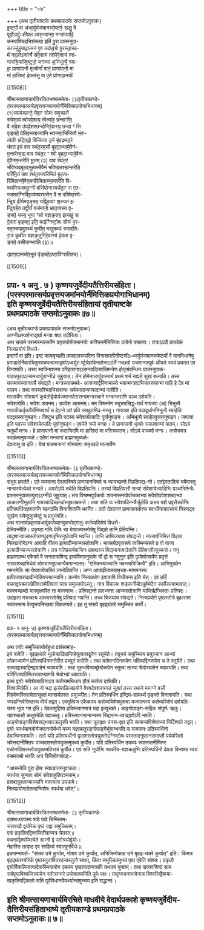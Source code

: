 +++
title = "०७"

+++
(अथ तृतीयाष्टके प्रथमप्रपाठके सप्तमोऽनुवाकः)  
इ॒ष्टर्गो॒ वा अ॑ध्व॒र्युर्यज॑मानस्ये॒ष्टर्गः॒ खलु॒ वै  
पूर्वो॒ऽर्ष्टुः क्षी॑यत आस॒न्या॑न्मा॒ मन्त्रा॑त्पाहि॒  
कस्या॑श्चिद॒भिश॑स्त्या॒ इति॑ पु॒रा प्रातरनुवा॒-  
काज्जु॑हुयादा॒त्मन॑ ए॒व तद॑ध्व॒र्यः पु॒रस्ता॒च्छ-  
र्म॑ नह्य॒तेऽना॑र्त्यै संवे॒शाय॑ त्वोपेवे॒शाय॑ त्वा-  
गायत्रि॒यास्रि॒ष्टुभो॒ जग॑त्या अ॒भिभू॑त्यै॒ स्वा-  
हा॒ प्राणा॑पानौ मृत्योर्मा॑ पातं॒ प्राणा॑पानौ॒ मा  
मा॑ हासिष्टं दे॒वता॑सु वा ए॒ते प्रा॑णापा॒नयोः॑

[[1508]]

श्रीमत्सायणाचार्यविरचितभाष्यसमेता- (३तृतीयकाण्डे-  
(परस्परमात्सर्यप्रवृत्तयजमानयोर्नैमित्तिकप्रयोगाभिधानम्)  
(१)व्याय॑च्छन्ते॒ येषा॒ꣳ सोमः॑ समृ॒च्छते॑  
संवेशा॒य॑ त्वोपवे॒शाय॒ त्वेत्या॑ह॒ छन्दा॑ꣳसि॒  
वै संवे॒श उ॑पवे॒शश्छन्दो॑भिरे॒वास्य॒ छन्दा ꣳ॑ सि  
वृङ्क्ते॒ प्रेतिव॒न्त्याज्या॑नि भवन्त्या॒भिजि॑त्यै म॒रु-  
त्व॑तीः प्रति॒पदो॒ विजि॑त्या उ॒भे बृ॑हद्रथंत॒रे  
भ॑वत इ॒यं वाव रथंत॒रम॒सौ बृ॒हदा॒भ्यामे॒वैन॑-  
म॒न्तरे॑त्य॒द्य वाव र॑थंत॒र ꣳ श्वो बृ॒हदा॒भ्यामे॒वैन॑-  
दे॒वैन॑म॒न्तरे॑ति भू॒तम् (२) वाव र॑थंत॒रं  
भ॑विष्यद्बृ॒हद्भूताच्चैवैनं॑ भविष्य॒तश्चा॒न्तरे॑ति॒  
परि॑मि॒तं वाव र॑थंत॒रमपरिमितं बृ॒हत्प-  
रि॑मिताच्चै॒वैन॒मप॑रिमिताच्चा॒न्तरे॑ति वि-  
श्वामित्रजमद॒ग्नी वसि॑ष्ठेनास्पर्धेता॒ꣳ स ए॒त-  
ज्ज॒मद॑ग्निर्विह॒व्य॑मपश्य॒त्तेन॒ वै स वसि॑ष्ठस्ये-  
न्द्रि॒यं वी॒र्य॑मवृङ्क्त॒ यद्वि॑ह॒व्य॑ꣳ श॒स्यत॑ इ-  
न्द्रि॒यमे॒व तद्वी॒र्यं॑ यज॑मानो॒ भ्रातृव्यस्य वृ-  
ङ्क्ते॒ यस्य॒ भूया ꣳ॑सो यज्ञक्र॒तव॒ इत्याहु॒ स  
दे॒वता॑ वृङ्क्त॒ इति॒ यद्य॑ग्निष्टो॒मः सोमः॑ प॒र-  
स्ता॒त्स्यादुक्थ्यं॑ कुर्वीत॒ यद्युक्थ्यः॑ स्याद॑ति-  
रा॒त्रं कुर्वीत यज्ञक्र॒तुभि॑रे॒वास्य॑ दे॒वता वृ-  
ङ्क्ते॒ वसीयान्भवति (३)॥

(प्रा॒णा॒पा॒नयो॑र्॒भूतं वृ॑ङ्क्ते॒ऽष्टावि॑ꣳशतिश्च)।

[[1509]]

प्रपा॰ १ अनु . ७ ) कृष्णयजुर्वेदीयतैत्तिरीयसंहिता।  
(परस्परमात्सर्यप्रवृत्तयजमांनयोर्नैमित्तिकप्रयोगाभिधानम्)  
इति कृष्णयजुर्वेदीयतैत्तिरीयसंहितायां तृतीयाष्टके  
प्रथमप्रपाठके सप्तमोऽनुवाकः॥७॥  
--------

(अथ तृतीयकाण्डे प्रथमप्रपाठके सप्तमोऽनुवाकः)  
आग्नीध्रस्पर्शनाद्यर्था मन्त्राः षष्ठ उदीरिताः।  
अथ सप्तमे परस्परमात्सर्येण प्रवृत्तयोर्यजमानयोः कश्चिननैमित्तिकः प्रयोगो वक्तव्यः। तत्राऽऽदौ तावदेकं नित्यप्रयोगं विधत्ते-  
इष्टर्गो वा इति। इष्टं कायमृच्छति प्रमादालस्यादिना विनाशयतीतीष्टर्गोऽ–ध्वर्युर्यजमानस्येष्टर्यो वै यागविधानेषु प्रमादादेर्निवारयितुमशक्यत्वात्तादृशोऽध्वर्युर-र्ष्टुर्यज्ञविनाशेनाऽऽर्तिं गच्छतो यजमानात्पूर्वः क्षीयते स्वयं प्रथमत एव विनश्यति। तस्य स्वविनाशस्य परिहारागाऽऽसन्यादित्यादिमन्त्रेण होतृसंबन्धिनः प्रातरनुवाक-पाठात्पुराऽऽज्यमध्वर्युराग्नीध्रे जुहुयात्। तेन होमेनाध्वर्युरात्मार्थं प्रथमं शर्म नह्यते सुखं बध्नाति। तच्च यजमानस्यानार्त्यै संपद्यते। मन्त्रस्यायमर्थः- आसन्याद्वैरिणामास्ये भवान्मन्त्रादभिचाररूपान्मां पाहि हे देव मां पालय। तथा कस्याश्चिदभिशस्त्याः सर्वस्मादप्यपवादान्मां पाहीति।  
मात्सर्येण सोमयागं कुर्वतोर्द्वयोर्यजमानयोरासन्यमन्त्रस्थाने मन्त्रान्तराणि पञ्च दर्शयति।  
संवेशायेति। संवेशः शयनम्। उपवेश आसनम्। मम विश्रम्भेण तदुभयसिद्ध-यर्थं गायत्र्या (अ) भिभूत्यै गायत्रीकर्तृकवैर्यभिभवार्थं च हेऽग्ने त्वां प्रति स्वाहुतमिद-मस्तु। गायत्र्या इति पदादूर्ध्वमभिभूत्यै स्वाहेति पदद्वयस्यानुषङ्गः। त्रिष्टुभ इति पदस्य संवेशायेत्यादिः पूर्वानुषङ्गः। अभिभूत्यै स्वाहेत्युत्तरानुषङ्ग। जगत्या इति पदस्य संवेशायेत्यादिः पूर्वानुषङ्ग। एवमेते त्रयो मन्त्राः। हे प्राणापानौ भृत्योः सकाशान्मां पातम्। सोऽयं चतुर्थो मन्त्रः। हे प्राणापानौ मां कदाचिदपि मा हासिष्ठं मा परित्यजतम्। सोऽयं पञ्चमो मन्त्रः। अत्रोभयत्र स्वाहेत्यनुषज्यते। एतैषां मन्त्राणां ब्राह्मणमुच्यते-  
देवतासु वा इति। येषां यजमानानां सोमयागः समृच्छते मात्सर्येण

[[1510]]

श्रीमत्सायणाचार्यविरचितभाष्यासमेता- (३ तृतीयकाण्डे-  
(परस्परमात्सर्यप्रवृत्तयजमानयोर्नैमित्तिकप्रयोगाभिधानम्)  
संभूय प्रवर्ततै। एते यजमाना देवताविषये प्राणापानविषये च व्यायच्छन्ते विप्रतिपद्य-न्ते। एतद्देवतादिकं ममैवास्तु नान्यस्येत्येको मन्यते। अपरोऽपि तथेति विप्रतिपत्तिः। तस्यां विप्रतिपत्तौ सत्यां संवेशायेत्यादिभिः पञ्चभिर्मन्त्रैः प्रातररनुवाकात्पुराऽऽग्नीध्रे जुहुयात्। तत्र विश्रम्भपूर्वकयोः शयनासनयोर्वाचकाभ्यां संवेशोपवेशशब्दाभ्यां तत्कारणीभूतानि गायत्र्यादिच्छन्दांस्युपलक्ष्यन्ते। तथा सति यः संवेशादिमन्त्रैर्जुहोति अस्य यज्ञे प्रवृत्तैच्छोभिः प्रतिस्पर्धियज्ञगतानि च्छन्दांसि विनाशितानि भवन्ति। ततो देवतानां प्राणापानयोश्च स्वाधीनत्वात्स्वयं निरुपद्रवः सुखेन संवेष्टुमुपवेष्टुं च प्रभुर्भवति।  
अथ मात्सर्यप्रवृत्तावध्वर्युकर्तव्यान्युक्त्वोद्गातुः कर्तव्यविशेषं विधत्ते-  
प्रेतिवन्तीति। प्रकृष्टा गतिः प्रेतिः सा येष्वाज्यस्तोत्रेषु विद्यते तानि प्रेतिवन्ति। तादृशान्याज्यस्तोत्राण्युद्गातृभिरनुष्ठेयानि भवन्ति। तानि चाभिजयाय संपद्यन्ते। मात्सर्यनिमित्तं विहाय नित्यप्रयोगेऽग्न आयाहि वीतय इत्यादीन्याज्यस्तोत्राणि। मात्सर्यप्रवृत्तरूपे त्वस्मिन्संसवे प्र वो वाजा इत्यादीन्याज्यस्तोत्राणि। तत्र गतिप्रकर्षवाचिनः प्रशब्दस्य विद्यमानत्वादेतानि प्रेतिवन्तीत्युच्यन्ते। ननु ब्राह्मणग्रन्थ एकैको वै जनतायामिन्द्र इत्यस्मिन्ननुवाके यौ द्वौ स ꣳसुनुत इति द्वयोर्मात्सर्येण प्रवृत्तं संसवशब्दाभिधेयं सोमयागमुपक्रम्यैवमाम्नातम्- “एतिवन्त्याज्यानि भवन्त्यभिजित्यै” इति। आभिमुख्येन गमनमेतिः सा येष्वाज्येष्वस्ति तान्येतिवन्ति। अग्न आयाहीत्यस्यामृच्या-मागमनस्य प्रतीतत्वात्तदादीन्येतिवन्त्याज्यानि। तान्येव नित्यप्रयोग इवात्रापि विधीयन्त इति चेत्। एवं तर्हि वचनद्वयबलात्प्रेतिवतामेतिवतां चात्र समुच्चयोऽस्तु। नात्र विकल्पः शङ्कनीयोऽपूर्वभेदेन कार्यैकत्वाभावात्। मरुत्वच्छब्दो यास्वृक्ष्वस्ति ता मरुत्वत्यः। प्रतिपद्यन्ते प्रारभ्यन्त आज्यस्तोत्राणि याभिर्ऋग्भिस्ताः प्रतिपदः। उदाहृता मरुत्वत्य आज्यस्तोत्रेषु प्रतिपदा भवन्ति। तच्च विजयाय संपद्यते। नित्यप्रयोगे पृष्ठस्तोत्रे बृहत्साम रथंतरसाम वेत्युभयमिच्छया विकल्प्यते। इह तु संसवे बृहद्रथंतरे समुच्चित कार्ये।

[[1511]]

प्रपा॰ १ अनु॰ ७) कृष्णयजुर्वेदीयतैत्तिरीयसंहिता।  
(परस्परमात्सर्यप्रवृत्तयजमानयोर्नैंमित्तिकप्रयोगाभिधानम्)

अथ तयोः समुच्चितयोर्बहुधा प्रशंसामाह-  
इयं वावेति। बृहृद्रथंतंरे भूलोकादिप्राप्तिहेतूत्वात्तद्रूपेण स्तूयेते। तदुभयं समुच्चित्य प्रयुञ्जान आभ्यां लोकाभ्यामेनं प्रतिस्पर्धिनमन्तेरीत प्रच्युतं करोति। तथा वर्तमानदिनरूपेण भविष्यद्दिनरूपेण च ते स्तूयेते। तथा सत्यद्याश्वाद्दिनद्वयादेनं च्यावयति। तथा भूतभविष्यच्छ्रेयोरूपेण स्तुत्वा ताभ्यां श्रेयोभ्यामेनं च्यावयति। तथा परिमितापरिमितरूपाभ्यामपि श्रेयोभ्यां च्यावयति।  
इत्थं द्वयोः संवेशेत्यादिनाऽत्र कर्तव्यमभिधाय हौत्रं कर्तव्यं दर्शयति।  
विश्वामित्रेति। आ नो भद्रा इत्येतन्नित्यप्रयोगे वैश्वदेवशस्त्रगतं सूक्तं तस्य स्थाने ममाग्ने वर्चो विहवेष्वस्त्वित्येतत्सूक्तं मात्सर्यग्रस्तः प्रयुञ्जीत। तेन प्रतिस्पर्धिन इन्द्रिय-सामर्थ्यं वृङ्क्ते विनाशयति। यथा जपदग्निर्वसिष्ठस्य वीर्यं तद्वत्। एवमृत्विज एकैकस्य कर्तव्यविशेषमुक्त्वा यजमानस्य कर्तव्यविशेषं दर्शयति-  
यस्य भूया ꣳस इति। देवतामुद्दिश्य हविस्त्यागमात्रं यज्ञ इत्युच्यते। अङ्गोपाङ्ग-सहितः संपूर्णः ऋतुः। यज्ञश्चासौ क्रतुश्चेति यज्ञक्रतुः। हविस्त्यागसामान्यस्य विद्यमान-त्वाद्यज्ञोऽपि भवति। अङ्गोपाङ्गविशेषसद्भावात्क्रतुरपि भवति। यथा चूतवृक्षः पनस-वृक्ष इति सामान्यविशेषाभ्यां निर्दिश्यते तद्वत्। द्वयोः स्पर्धमानयोर्यजमानयोर्मध्ये यस्य यज्ञक्रतुरङ्गोपाङ्गैर्भूयान्भवति स यजमानः प्रतिस्पर्धिनो देवान्विनाशयति। ततो यदि प्रतिस्पर्धीनो द्वादशस्तोत्रयुक्तोऽग्निष्टोमः परस्तादनुष्ठानसमाप्तौ पर्यवसितो भवेत्तदानीमितरः पञ्चदशस्तोत्रयुक्तमुक्थ्यं कुर्वीत। यदि प्रतिस्पर्धिन उक्थ्यः स्यात्तदानीमितर एकोनत्रिंशत्स्तोत्रयुक्तमतिरात्रं कुर्वीत। एवं सति भूयोभिः स्वकीय-यज्ञक्रतुभिः प्रतिस्पर्धिनो देवता विनाश्य स्वयं वसमत्तमो भवति अत्र विनियोगसंग्रहः-

“आसन्येति पुरा होमः स्यात्प्रातरनुवाकतः।  
स्पर्धया सुन्वतः सोमं संवेशाहुतिपञ्चकम्॥  
प्रशब्दयुक्तान्याज्यानि मरुत्वत्य उपक्रमे।  
नित्यप्रयोगादेतावान्विशेषः स्पर्धया भवेत्”॥

[[1512]]

श्रीमत्सायणाचार्यविरचितभाष्यसमेता- (३ तृतीयकाण्डे-  
दशमाध्यायस्य षष्ठे पादे चिन्तितम्-  
संसवादौ द्वयोरेकं पृष्ठं यद्वा समुच्चितम्।  
एकं प्रकृतिवद्विश्वजितीवान्यत्र चेतरत्॥  
वचनाद्विश्वजित्येते साम्नी द्वे स्तोत्रयोर्द्वयोः।  
नेहास्ति तत्पृष्ठ एव साहित्यं स्यात्पुनर्विधेः॥  
इदमाम्नायते- “संसव उभे कुर्यात, गोसव उभे कुर्यात्, अभिजित्येकाह उभे बृहद्र-थंतरे कुर्यात्” इति। किमत्र बृहद्रथंतरयोरेर्क पृष्ठस्तुतावितरदन्यस्तुतौ स्यात्, किंवा समुच्चितमुभयं पृष्ठ एवेति संशयः। प्रकृतौ द्वयोर्विकल्पितत्वादेकस्मिन्प्रयोग एकस्य पृष्ठत्वादन्यत्रापि तथात्वं युक्तम्। तथा सत्यवशिष्टं साम सर्वपृष्ठविश्वजिन्न्यायेन स्तोत्रान्तरे प्रयोक्तव्यमिति पूर्वः पक्षः। तादृग्वचनाभावेनात्र विश्वजिद्वैषम्या-त्प्रकृतिवद्विकल्पे सति पूर्वविधानवैयर्थ्यात्समुच्चय इति राद्धान्तः।

इति श्रीमत्सायणाचार्यविरचिते माधवीये वेदार्थप्रकाशे कृष्णयजुर्वेदीय-  
तैत्तिरीयसंहिताभाष्ये तृतीयकाण्डे प्रथमप्रपाठके  
सप्तमोऽनुवाकः॥ ७॥  
-----
